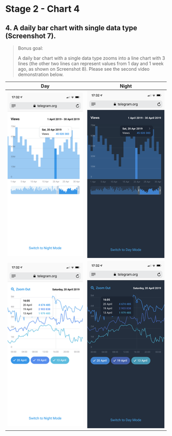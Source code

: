# Stage 2 - Chart 4

## 4. A daily bar chart with single data type (Screenshot 7).
 > Bonus goal:
 >
 > A daily bar chart with a single data type zooms into a line chart with 3 lines (the other two lines can represent values from 1 day and 1 week ago, as shown on Screenshot 8). Please see the second video demonstration below.

Day                        |  Night
:-------------------------:|:-------------------------:
![alt text](../JS_7.png)   |  ![alt text](../JS_7_Night.png)
![alt text](../JS_8.png)   |  ![alt text](../JS_8_Night.png)

